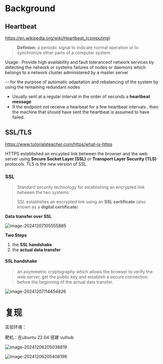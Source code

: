# Background





## Heartbeat

https://en.wikipedia.org/wiki/Heartbeat_(computing)



> **Definion:** a periodic signal to indicate normal operation or to synchronize other parts of a computer system.

Usage : Provide high availability and fault toleranceof network services by detecting the network or systems failures of nodes or daemons which belongs to a network cluster administered by a master server

-- for the purpose of automatic adaptation and rebalancing of the system  by using the remaining redundant nodes 

- Usually sent at a regular interval in the order of seconds a **heartbeat message**
- If the endpoint not receive a hearbeat for a few heartbeat intervals , then the machine that should have sent the heartbeat is assumed to have failed.



## SSL/TLS

https://www.tutorialsteacher.com/https/what-is-https

HTTPS established an encypted link between the browser and the web server using **Secure Socket Layer (SSL)** or **Transport Layer Security (TLS)** protocols. TLS is the new version of SSL.



### SSL

> Standard security technology for establishing an encrypted link between the two systems.
>
> SSL establishes an encrypted link using an **SSL certificate** (also known as a **digital certificate**)



**Data transfer over SSL**

![image-20241207105555885](https://s2.loli.net/2024/12/07/raSBY67iRzdfyEw.png)

**Two Steps**

1. the **SSL handshake**
2. the **actual data transfer**



#### SSL handshake

> an asymmetric cryptography which allows the browser to verify the web server, get the public key and establish a secure connection before the beginning of the actual data transfer.

![image-20241207114454826](https://s2.loli.net/2024/12/07/v9Y2Uk8o1zqm3LM.png)

















# 复现





实验环境：





靶机：在ubuntu 22.04 搭建 vulhub

![image-20241206205038819](https://s2.loli.net/2024/12/06/9FSka4UXnzTKypI.png)



![image-20241206205408196](https://s2.loli.net/2024/12/06/U8nE1DMvql2HcOP.png)